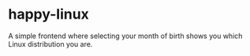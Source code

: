# happy-linux
A simple frontend where selecting your month of birth shows you which Linux distribution you are.
